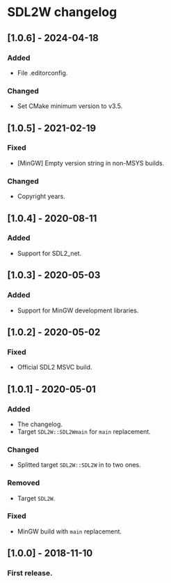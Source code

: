 # SDL2W changelog

## [1.0.6] - 2024-04-18
### Added
- File .editorconfig.

### Changed
- Set CMake minimum version to v3.5.


## [1.0.5] - 2021-02-19
### Fixed
- [MinGW] Empty version string in non-MSYS builds.

### Changed
- Copyright years.


## [1.0.4] - 2020-08-11
### Added
- Support for SDL2_net.


## [1.0.3] - 2020-05-03
### Added
- Support for MinGW development libraries.


## [1.0.2] - 2020-05-02
### Fixed
- Official SDL2 MSVC build.


## [1.0.1] - 2020-05-01
### Added
- The changelog.
- Target `SDL2W::SDL2Wmain` for `main` replacement.

### Changed
- Splitted target `SDL2W::SDL2W` in to two ones.

### Removed
- Target `SDL2W`.

### Fixed
- MinGW build with `main` replacement.


## [1.0.0] - 2018-11-10
### First release.
